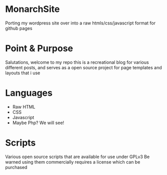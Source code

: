 # MonarchSite
Porting my wordpress site over into a raw htmls/css/javascript format for github pages

# Point & Purpose
Salutations, welcome to my repo this is a recreational blog for various different posts,
and serves as a open source project for page templates and layouts that i use 

# Languages
 * Raw HTML
 * CSS
 * Javascript
 * Maybe Php? We will see!

# Scripts
Various open source scripts that are available for use under GPLv3
Be warned using them commercially requires a license which can be purchased
